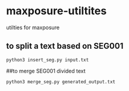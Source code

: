 # maxposure-utiltites
utilties for maxposure

## to split a text based on SEG001 
```
python3 insert_seg.py input.txt
```

##to merge SEG001 divided text
```
python3 merge_seg.py generated_output.txt
```
